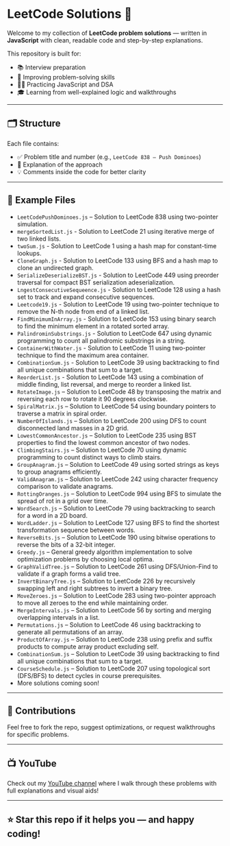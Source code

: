 # LeetCode Solutions 🧠

Welcome to my collection of **LeetCode problem solutions** — written in **JavaScript** with clean, readable code and step-by-step explanations.

This repository is built for:

- 📚 Interview preparation
- 🚀 Improving problem-solving skills
- 👨‍💻 Practicing JavaScript and DSA
- 🎓 Learning from well-explained logic and walkthroughs

---

## 🗂 Structure

Each file contains:

- ✅ Problem title and number (e.g., `LeetCode 838 – Push Dominoes`)
- 🧠 Explanation of the approach
- 💡 Comments inside the code for better clarity

---

## 📌 Example Files

- `LeetCodePushDominoes.js` – Solution to LeetCode 838 using two-pointer simulation.
- `mergeSortedList.js` - Solution to LeetCode 21 using iterative merge of two linked lists.
- `twoSum.js` - Solution to LeetCode 1 using a hash map for constant-time lookups.
- `CloneGraph.js` - Solution to LeetCode 133 using BFS and a hash map to clone an undirected graph.
- `SerializeDeserializeBST.js` - Solution to LeetCode 449 using preorder traversal for compact BST serialization adeserialization.
- `LngestConsecutiveSequeence.js` - Solution to LeetCode 128 using a hash set to track and expand consecutive sequences.
- `Leetcode19.js` - Solution to LeetCode 19 using two-pointer technique to remove the N-th node from end of a linked list.
- `FindMinimumInArray.js` - Solution to LeetCode 153 using binary search to find the minimum element in a rotated sorted array.
- `PalindrominSubstrings.js` - Solution to LeetCode 647 using dynamic programming to count all palindromic substrings in a string.
- `ContainerWithWater.js` - Solution to LeetCode 11 using two-pointer technique to find the maximum area container.
- `CombinationSum.js` - Solution to LeetCode 39 using backtracking to find all unique combinations that sum to a target.
- `ReorderList.js` -  Solution to LeetCode 143 using a combination of middle finding, list reversal, and merge to reorder a linked list.
- `RotateImage.js` – Solution to LeetCode 48 by transposing the matrix and reversing each row to rotate it 90 degrees clockwise.
- `SpiralMatrix.js` – Solution to LeetCode 54 using boundary pointers to traverse a matrix in spiral order.
- `NumberOfIslands.js` – Solution to LeetCode 200 using DFS to count disconnected land masses in a 2D grid.
- `LowestCommonAncestor.js` – Solution to LeetCode 235 using BST properties to find the lowest common ancestor of two nodes.
- `ClimbingStairs.js` – Solution to LeetCode 70 using dynamic programming to count distinct ways to climb stairs.
- `GroupAnagram.js` – Solution to LeetCode 49 using sorted strings as keys to group anagrams efficiently.
- `ValidAnagram.js` – Solution to LeetCode 242 using character frequency comparison to validate anagrams.
- `RottingOranges.js` – Solution to LeetCode 994 using BFS to simulate the spread of rot in a grid over time.
- `WordSearch.js` – Solution to LeetCode 79 using backtracking to search for a word in a 2D board.
- `WordLadder.js` – Solution to LeetCode 127 using BFS to find the shortest transformation sequence between words.
- `ReverseBits.js` – Solution to LeetCode 190 using bitwise operations to reverse the bits of a 32-bit integer.
- `Greedy.js` – General greedy algorithm implementation to solve optimization problems by choosing local optima.
- `GraphValidTree.js` – Solution to LeetCode 261 using DFS/Union-Find to validate if a graph forms a valid tree.
- `InvertBinaryTree.js` – Solution to LeetCode 226 by recursively swapping left and right subtrees to invert a binary tree.
- `MoveZeroes.js` – Solution to LeetCode 283 using two-pointer approach to move all zeroes to the end while maintaining order.
- `MergeIntervals.js` – Solution to LeetCode 56 by sorting and merging overlapping intervals in a list.
- `Permutations.js` – Solution to LeetCode 46 using backtracking to generate all permutations of an array.
- `ProductOfArray.js` – Solution to LeetCode 238 using prefix and suffix products to compute array product excluding self.
- `CombinationSum.js` – Solution to LeetCode 39 using backtracking to find all unique combinations that sum to a target.
- `CourseSchedule.js` – Solution to LeetCode 207 using topological sort (DFS/BFS) to detect cycles in course prerequisites.
- More solutions coming soon!

---

## 🤝 Contributions

Feel free to fork the repo, suggest optimizations, or request walkthroughs for specific problems.

---

## 📺 YouTube

Check out my [YouTube channel](https://studio.youtube.com/channel/UCponUfkpFa55aSsUx-7hhSA) where I walk through these problems with full explanations and visual aids!

---

## ⭐️ Star this repo if it helps you — and happy coding!